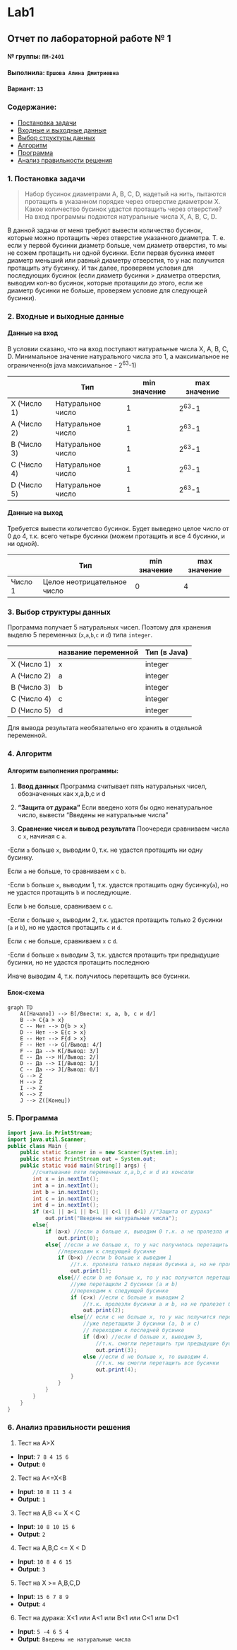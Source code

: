 # Lab1
## Отчет по лабораторной работе № 1

#### № группы: `ПМ-2401`

#### Выполнила: `Ершова Алина Дмитриевна`

#### Вариант: `13`

### Cодержание:

- [Постановка задачи](#1-постановка-задачи)
- [Входные и выходные данные](#2-входные-и-выходные-данные)
- [Выбор структуры данных](#3-выбор-структуры-данных)
- [Алгоритм](#4-алгоритм)
- [Программа](#5-программа)
- [Анализ правильности решения](#6-анализ-правильности-решения)

### 1. Постановка задачи
>Набор бусинок диаметрами A, B, C, D, надетый на нить, пытаются протащить в указанном порядке через отверстие диаметром X. Какое количество бусинок удастся протащить через отверстие? На вход программы подаются натуральные числа X, A, B, C, D. 

В данной задачи от меня требуют вывести количество бусинок, которые можно протащить через отверстие указанного диаметра. Т. е. если у первой бусинки диаметр больше, чем диаметр отверстия, то мы не сожем протащить ни одной бусинки. Если первая бусинка имеет диаметр меньший или равный диаметру отверстия, то у нас получится протащить эту бусинку. И так далее, проверяем условия для последующих бусинок (если диаметр бусинки > диаметра отверстия, выводим кол-во бусинок, которые протащили до этого, если же диаметр бусинки не больше, проверяем условие для следующей бусинки).

### 2. Входные и выходные данные
#### Данные на вход
В условии сказано, что на вход поступают натуральные числа X, A, B, C, D. Минимальное значение натурального числа это 1, а максимальное не ограниченно(в java максимальное - 2<sup>63</sup>-1)

|	          |Тип	             | min значение |   max значение  |
|-----------|------------------|--------------|-----------------|
|X (Число 1)|	Натуральное число|	1           |	2<sup>63</sup>-1|
|A (Число 2)|	Натуральное число|	1           |	2<sup>63</sup>-1|
|B (Число 3)|	Натуральное число|	1           |	2<sup>63</sup>-1|
|C (Число 4)|	Натуральное число|	1           |	2<sup>63</sup>-1|
|D (Число 5)|	Натуральное число|	1           |	2<sup>63</sup>-1|

#### Данные на выход
Требуется вывести количетсво бусинок. Будет выведено целое число от 0 до 4, т.к. всего четыре бусинки (можем протащить и все 4 бусинки, и ни одной).

|         | Тип                             | min значение | max значение   |
|---------|---------------------------------|--------------|----------------|
| Число 1 | Целое неотрицательное число     | 0            | 4              |

### 3. Выбор структуры данных

Программа получает 5 натуральных чисел. Поэтому для хранения выделю 5 переменных (`x`,`a`,`b`,`c` и `d`) типа `integer`.


|	          |название переменной|	Тип (в Java)|
|-----------|-------------------|-------------|
|X (Число 1)|	x	                |integer      |
|A (Число 2)|	a	                |integer      |
|B (Число 3)|	b                	|integer      |
|C (Число 4)|	c                	|integer      |
|D (Число 5)|	d	                |integer      |

Для вывода результата необязательно его хранить в отдельной переменной.

### 4. Алгоритм

#### Алгоритм выполнения программы:
1. **Ввод данных**
Программа считывает пять натуральных чисел, обозначенных как x,a,b,c и d

2. **“Защита от дурака”** 
Если введено хотя бы одно ненатуральное число, вывести “Введены не натуральные числа”

3. **Сравнение чисел и вывод результата**
Поочереди сравниваем числа с `x`, начиная с `а`.

-Если `а` больше `х`, выводим 0, т.к. не удастся протащить ни одну бусинку. 

Если `а` не больше, то сравниваем `х` с `b`. 

-Если `b` больше `х`, выводим 1, т.к. удастся протащить одну бусинку(`а`), но не удастся протащить `b` и последующие.

Если `b` не больше, сравниваем с `c`. 

-Если `c` больше `х`, выводим 2, т.к. удастся протащить только 2 бусинки (`a` и `b`), но не удастся протащить `c` и `d`.

Если `c` не больше, сравниваем `х` с `d`. 

-Если `d` больше `х` выводим 3, т.к. удастся протащить три предыдущие бусинки, но не удастся протащить последнюю

Иначе выводим 4, т.к. получилось перетащить все бусинки.

#### Блок-схема

```mermaid
graph TD
    A([Начало]) --> B[/Ввести: x, a, b, c и d/]
    B --> C{a > x}
    C -- Нет --> D{b > x}
    D -- Нет --> E{c > x}
    E -- Нет --> F{d > x}
    F -- Нет --> G[/Вывод: 4/]
    F -- Да --> K[/Вывод: 3/]
    E -- Да --> H[/Вывод: 2/]
    D -- Да --> I[/Вывод: 1/]
    C -- Да --> J[/Вывод: 0/]
    G --> Z
    H --> Z
    I --> Z
    K --> Z
    J --> Z([Конец])
```

### 5. Программа
```java
import java.io.PrintStream;
import java.util.Scanner;
public class Main {
    public static Scanner in = new Scanner(System.in);
    public static PrintStream out = System.out;
    public static void main(String[] args) {
        //считывание пяти переменных x,a,b,c и d из консоли
        int x = in.nextInt();
        int a = in.nextInt();
        int b = in.nextInt();
        int c = in.nextInt();
        int d = in.nextInt();
        if (x<1 || a<1 || b<1 || c<1 || d<1) //"Защита от дурака"
            out.print("Введены не натуральные числа");
        else{
            if (a>x) //если а больше х, выводим 0 т.к. а не пролезла и следующие бусинки тоже не пролезут
                out.print(0);
            else{ //если а не больше х, то у нас получилось перетащить первую бусинку
                //переходим к следующей бусинке
                if (b>x) //если b больше х выводим 1
                    //т.к. пролезла только первая бусинка а, но не пролезет бусинка b и последующие
                    out.print(1);
                else{// если b не больше х, то у нас получится перетащить и эту бусинку
                    //уже перетащили 2 бусинки (а и b)
                    //переходим к следующей бусинке
                    if (c>x) //если с больше х выводим 2
                        //т.к. пролезли бусинки a и b, но не пролезет бусинка с и d
                        out.print(2);
                    else{// если с не больше х, то у нас получится перетащить и эту бусинку
                        //уже перетащили 3 бусинки (а, b и c)
                        // переходим к последней бусинке
                        if (d>x) //если d больше х, выводим 3,
                            //т.к. смогли перетащить три предыдущие бусинки, но не смогли перетащить d
                            out.print(3);
                        else //если d не больше х, то выводим 4.
                            //т.к. мы смогли перетащить все бусинки
                            out.print(4);
                    }
                }
            }
        }
    }
}
```

### 6. Анализ правильности решения

1) Тест на A>X

- **Input**:
        ```
        7 8 4 15 6
        ```
- **Output**:
        ```
        0
        ```
  
2) Тест на A<=X<B

- **Input**:
        ```
        10 8 11 3 4
        ```
- **Output**:
        ```
        1
        ```
  
3) Тест на A,B <= X < C 

- **Input**:
        ```
        10 8 10 15 6
        ```
- **Output**:
        ```
        2
        ```
  
4) Тест на A,B,C <= X < D

- **Input**:
        ```
        10 8 4 6 15
        ```
- **Output**:
        ```
        3
        ```
  
5) Тест на X >= A,B,C,D

- **Input**:
        ```
        15 6 7 8 9
        ```
- **Output**:
        ```
        4
        ```
  
6) Тест на дурака: X<1 или A<1 или B<1 или C<1 или D<1
   
- **Input**:
        ```
        5 -4 6 5 4
        ```
- **Output**:
        ```
        Введены не натуральные числа
        ```
